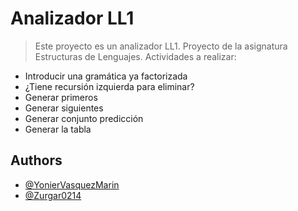 # Analizador LL1

> Este proyecto es un analizador LL1. Proyecto de la asignatura Estructuras de Lenguajes.
Actividades a realizar:

- Introducir una gramática ya factorizada
- ¿Tiene recursión izquierda para eliminar?
- Generar primeros
- Generar siguientes
- Generar conjunto predicción
- Generar la tabla
## Authors

- [@YonierVasquezMarin](https://github.com/YonierVasquezMarin)
- [@Zurgar0214](https://github.com/Zurgar0214)
